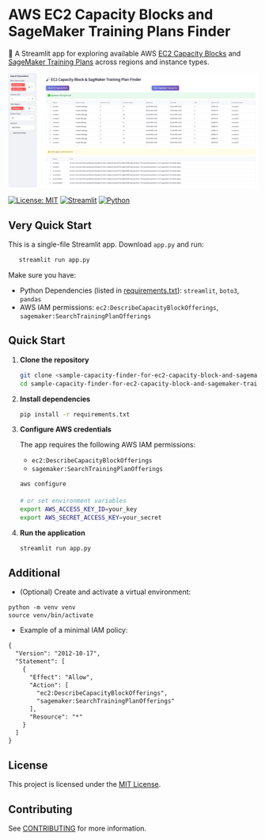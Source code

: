 # AWS EC2 Capacity Blocks and SageMaker Training Plans Finder

🔎 A Streamlit app for exploring available AWS [EC2 Capacity Blocks](https://aws.amazon.com/ec2/capacityblocks/) and [SageMaker Training Plans](https://docs.aws.amazon.com/sagemaker/latest/dg/reserve-capacity-with-training-plans.html) across regions and instance types.

<img src="./assets/app-screenshot.png" alt="App Screenshot" width="1000">


[![License: MIT](https://img.shields.io/badge/License-MIT-yellow.svg)](https://opensource.org/licenses/MIT)
[![Streamlit](https://img.shields.io/badge/Streamlit-1.49+-brightgreen)](https://streamlit.io)
[![Python](https://img.shields.io/badge/python-3.13%2B-blue)](https://www.python.org/)

## Very Quick Start

This is a single-file Streamlit app. Download `app.py` and run:
```bash
   streamlit run app.py
```
Make sure you have:
- Python Dependencies (listed in [requirements.txt](requirements.txt)):  `streamlit`, `boto3`, `pandas`
- AWS IAM permissions: `ec2:DescribeCapacityBlockOfferings`, `sagemaker:SearchTrainingPlanOfferings`

## Quick Start

1. **Clone the repository**
   ```bash
   git clone <sample-capacity-finder-for-ec2-capacity-block-and-sagemaker-training-plan repo URL>
   cd sample-capacity-finder-for-ec2-capacity-block-and-sagemaker-training-plan
   ```

2. **Install dependencies**
   ```bash
   pip install -r requirements.txt
   ```

3. **Configure AWS credentials**

   The app requires the following AWS IAM permissions:
   - `ec2:DescribeCapacityBlockOfferings`
   - `sagemaker:SearchTrainingPlanOfferings`

   ```bash
   aws configure

   # or set environment variables
   export AWS_ACCESS_KEY_ID=your_key
   export AWS_SECRET_ACCESS_KEY=your_secret
   ```

4. **Run the application**
   ```bash
   streamlit run app.py
   ```

## Additional
- (Optional) Create and activate a virtual environment:
```
python -m venv venv
source venv/bin/activate
```
- Example of a minimal IAM policy:
```
{
  "Version": "2012-10-17",
  "Statement": [
    {
      "Effect": "Allow",
      "Action": [
        "ec2:DescribeCapacityBlockOfferings",
        "sagemaker:SearchTrainingPlanOfferings"
      ],
      "Resource": "*"
    }
  ]
}
```

## License

This project is licensed under the [MIT License](https://opensource.org/licenses/MIT).


## Contributing

See [CONTRIBUTING](CONTRIBUTING.md#security-issue-notifications) for more information.